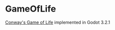# GameOfLife
[Conway's Game of Life](https://en.wikipedia.org/wiki/Conway%27s_Game_of_Life#Algorithms) implemented in Godot 3.2.1
